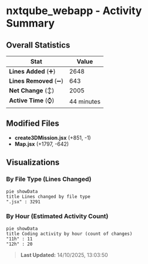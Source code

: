 # nxtqube_webapp - Activity Summary 

## Overall Statistics

| Stat                   | Value                                                             |
| ---------------------- | ----------------------------------------------------------------- |
| **Lines Added** (➕)   | 2648                                          |
| **Lines Removed** (➖) | 643                                        |
| **Net Change** (↕)    | 2005                |
| **Active Time** (⌚)   | 44 minutes |


## Modified Files
- **create3DMission.jsx** (+851, -1)
- **Map.jsx** (+1797, -642)

## Visualizations

### By File Type (Lines Changed)

```mermaid
pie showData
title Lines changed by file type
".jsx" : 3291
```

### By Hour (Estimated Activity Count)

```mermaid
pie showData
title Coding activity by hour (count of changes)
"11h" : 11
"12h" : 20
```


> **Last Updated:** 14/10/2025, 13:03:50